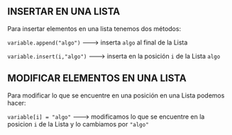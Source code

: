 
## INSERTAR EN UNA LISTA

Para insertar elementos en una lista tenemos dos métodos:

`variable.append("algo")` ---> inserta `algo` al final de la Lista

`variable.insert(i,"algo")` ---> inserta en la posición `i` de la Lista `algo` 


## MODIFICAR ELEMENTOS EN UNA LISTA

Para modificar lo que se encuentre en una posición en una Lista podemos hacer:

`variable[i] = "algo"` ---> modificamos lo que se encuentre en la posicion `i` de la Lista y lo cambiamos por `"algo"` 